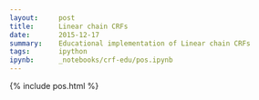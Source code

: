 ```yaml
---
layout:     post
title:      Linear chain CRFs
date:       2015-12-17
summary:    Educational implementation of Linear chain CRFs
tags:       ipython
ipynb:      _notebooks/crf-edu/pos.ipynb
---
```


{% include pos.html %}
